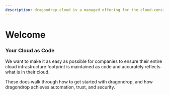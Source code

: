 ```yaml
---
description: dragondrop.cloud is a managed offering for the cloud-concierge OSS.
---
```


# Welcome

### Your Cloud as Code

We want to make it as easy as possible for companies to ensure their entire cloud infrastructure footprint is maintained as code and accurately reflects what is in their cloud.

These docs walk through how to get started with dragondrop, and how dragondrop achieves automation, trust, and security.
